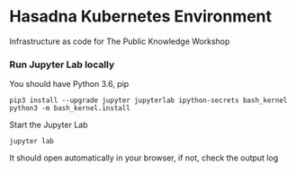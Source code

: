 # Hasadna Kubernetes Environment

Infrastructure as code for The Public Knowledge Workshop

### Run Jupyter Lab locally

You should have Python 3.6, pip

```
pip3 install --upgrade jupyter jupyterlab ipython-secrets bash_kernel
python3 -m bash_kernel.install
```

Start the Jupyter Lab

```
jupyter lab
```

It should open automatically in your browser, if not, check the output log
